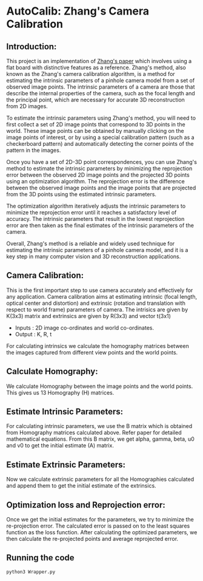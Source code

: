 # AutoCalib: Zhang's Camera Calibration

## Introduction:
This project is an implementation of [Zhang's paper](https://www.microsoft.com/en-us/research/wp-content/uploads/2016/02/tr98-71.pdf) which involves using a flat board with distinctive features as a reference. Zhang's method, also known as the Zhang's camera calibration algorithm, is a method for estimating the intrinsic parameters of a pinhole camera model from a set of observed image points. The intrinsic parameters of a camera are those that describe the internal properties of the camera, such as the focal length and the principal point, which are necessary for accurate 3D reconstruction from 2D images.

To estimate the intrinsic parameters using Zhang's method, you will need to first collect a set of 2D image points that correspond to 3D points in the world. These image points can be obtained by manually clicking on the image points of interest, or by using a special calibration pattern (such as a checkerboard pattern) and automatically detecting the corner points of the pattern in the images.

Once you have a set of 2D-3D point correspondences, you can use Zhang's method to estimate the intrinsic parameters by minimizing the reprojection error between the observed 2D image points and the projected 3D points using an optimization algorithm. The reprojection error is the difference between the observed image points and the image points that are projected from the 3D points using the estimated intrinsic parameters.

The optimization algorithm iteratively adjusts the intrinsic parameters to minimize the reprojection error until it reaches a satisfactory level of accuracy. The intrinsic parameters that result in the lowest reprojection error are then taken as the final estimates of the intrinsic parameters of the camera.

Overall, Zhang's method is a reliable and widely used technique for estimating the intrinsic parameters of a pinhole camera model, and it is a key step in many computer vision and 3D reconstruction applications.

## Camera Calibration:

This is the first important step to use camera accurately and effectively for any application. Camera calibration aims at estimating intrinsic (focal length, optical center and distortion) and extrinsic (rotation and translation with respect to world frame) parameters of camera. The intrisics are given by K(3x3) matrix and extrinsics are given by R(3x3) and vector t(3x1)

- Inputs : 2D image co-ordinates and world co-ordinates.
- Output : K, R, t

For calculating intrinsics we calculate the homography matrices between the images captured from different view points and the world points.

## Calculate Homography:
We calculate Homography between the image points and the world points. This gives us 13 Homography (H) matrices. 

## Estimate Intrinsic Parameters:
For calculating intrinsic parameters, we use the B matrix which is obtained from Homography matrices calculated above. Refer paper for detailed mathematical equations. From this B matrix, we get alpha, gamma, beta, u0 and v0 to get the initial estimate (A) matrix.

## Estimate Extrinsic Parameters:
Now we calculate extrinsic parameters for all the Homographies calculated and append them to get the initial estimate of the extrinsics.

## Optimization loss and Reprojection error:
Once we get the initial estimates for the parameters, we try to minimize the re-projection error. The calculated error is passed on to the least squares function as the loss function. After calculating the optimized parameters, we then calculate the re-projected points and average reprojected error.


## Running the code
```sh
python3 Wrapper.py
```
